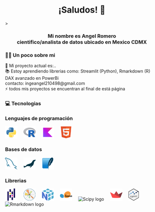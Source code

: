 <h1 align = "center">¡Saludos! 👋</h1>>
<h3 align = "center">Mi nombre es Angel Romero<br>cientifico/analista de datos ubicado en Mexico CDMX</h3>
<h3 align = "left">👩‍💻 Un poco sobre mi</h3>

<p align = "left">🔭 Mi proyecto actual es:..<br>
📚 Estoy aprendiendo librerias como: Streamlit (Python), Rmarkdown (R) DAX avanzado en PowerBi<br>
contacto: ingeangel210498@gmail.com <br> 
⚡ todos mis proyectos se encuentran al final de está página</p>

<h3 align = "left">💻 Tecnologias</h3>
<h3 align = "left">Lenguajes de programación</h3>
<div align="left">
	<img src="https://github.com/devicons/devicon/blob/v2.16.0/icons/python/python-original.svg" height="40" alt="python logo"  />
	<img width="12" />
	<img src="https://github.com/devicons/devicon/blob/v2.16.0/icons/r/r-original.svg" height="40" alt="R logo"  />
	<img width="12" />
  	<img src="https://github.com/devicons/devicon/blob/v2.16.0/icons/kotlin/kotlin-original.svg" height="40" alt="Kotlin logo"  />
	<img width="12" />
	<img src="https://github.com/devicons/devicon/blob/v2.16.0/icons/html5/html5-original.svg" height="40" alt="HTML5 logo"  />
	<img width="12" />
</div>
<h3 align = "left">Bases de datos</h3>
<div align="left">
	<img src="https://github.com/devicons/devicon/blob/v2.16.0/icons/mysql/mysql-original.svg" height="40" alt="MySQL logo"  />
	<img width="12" />
	<img src="https://github.com/devicons/devicon/blob/v2.16.0/icons/mariadb/mariadb-original.svg" height="40" alt="MariaDB logo"  />
	<img width="12" />
	<img src="https://github.com/devicons/devicon/blob/v2.16.0/icons/sqlite/sqlite-original.svg" height="40" alt="SQLite logo"  />
	<img width="12" />
</div>
<h3 align = "left">Librerias</h3>
<div align="left">
	<img src="https://github.com/devicons/devicon/blob/v2.16.0/icons/pandas/pandas-original.svg" height="40" alt="Pandas logo"  />
	<img width="12" />
	<img src="https://github.com/devicons/devicon/blob/v2.16.0/icons/matplotlib/matplotlib-original.svg" height="40" alt="Matplotlib logo"  />
	<img width="12" />
	<img src="https://github.com/devicons/devicon/blob/v2.16.0/icons/numpy/numpy-original.svg" height="40" alt="Numpy logo"  />
	<img width="12" />
	<img src="https://github.com/devicons/devicon/blob/v2.16.0/icons/scikitlearn/scikitlearn-original.svg" height="40" alt="SciKit Learn logo"  />
	<img width="12" />
	<img src="https://img.shields.io/badge/SciPy-%230C55A5.svg?style=for-the-badge&logo=scipy&logoColor=%white" height="40" alt="Scipy logo"  />
	<img width="12" />
	<img src="https://github.com/devicons/devicon/blob/v2.16.0/icons/streamlit/streamlit-original.svg" height="40" alt="Streamlit logo"  />
	<img width="12" />
	<img src="https://raw.githubusercontent.com/rstudio/hex-stickers/master/PNG/ggplot2.png" height="40" alt="ggplot logo"  />
	<img width="12" />
	<img src="https://www.pngitem.com/pimgs/m/464-4640422_rmarkdown-logo-hd-png-download.png" height="40" alt="Rmarkdown logo"  />
	<img width="12" />
</div>
<!-- <img src="" height="40" alt=" logo"  />
	<img width="12" /> -->
